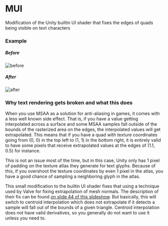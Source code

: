 # MUI
Modification of the Unity builtin UI shader that fixes the edges of quads being visible on text characters 

### Example

##### Before
![before](https://cdn.discordapp.com/attachments/498962324670119937/581792260707057674/Unity_j27ahbqXnF.png)
##### After
![after](https://cdn.discordapp.com/attachments/498962324670119937/581792290939338752/Unity_O3oMnJ7bKM.png)

### Why text rendering gets broken and what this does
When you use MSAA as a solution for anti-aliasing in games, it comes with a less well known side effect. That is, if you have a value getting interpolated across a surface and some MSAA samples fall outside of the bounds of the rasterized area on the edges, the interpolated values will get extrapolated. This means that if you have a quad with texture coordinates going from (0, 0) in the top left to (1, 1) in the bottom right, it is entirely valid to have some pixels that receive extrapolated values at the edges of (1.1, 0.5) for instance.

This is not an issue most of the time, but in this case, Unity only has 1 pixel of padding on the texture atlas they generate for text glyphs. Because of this, if you overshoot the texture coordinates by even 1 pixel in the atlas, you have a good chance of sampling a neighboring glyph in the atlas. 

This small modification to the builtin UI shader fixes that using a technique used by Valve for fixing extrapolation of mesh normals. The description of their fix can be found [on slide 44 of this slideshow](http://media.steampowered.com/apps/valve/2015/Alex_Vlachos_Advanced_VR_Rendering_GDC2015.pdf). But basically, this will switch to centroid interpolation which does not extrapolate if it detects a sample will fall out of the bounds of a given triangle. Centroid interpolation does not have valid derivatives, so you generally do not want to use it unless you need to. 
